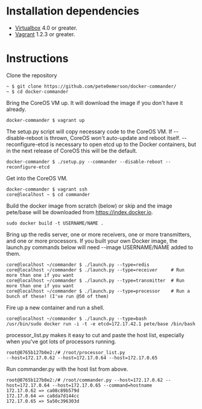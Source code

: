 # Installation dependencies

* [Virtualbox][virtualbox] 4.0 or greater.
* [Vagrant][vagrant] 1.2.3 or greater.

# Instructions

Clone the repository

```
~ $ git clone https://github.com/pete0emerson/docker-commander/
~ $ cd docker-commander
```

Bring the CoreOS VM up. It will download the image if you don't have it already.

```
docker-commander $ vagrant up
```

The setup.py script will copy necessary code to the CoreOS VM. If --disable-reboot is thrown, CoreOS won't auto-update and reboot itself.
--reconfigure-etcd is necessary to open etcd up to the Docker containers, but in the next release of CoreOS this will be the default.

```
docker-commander $ ./setup.py --commander --disable-reboot --reconfigure-etcd
```

Get into the CoreOS VM.


```
docker-commander $ vagrant ssh
core@localhost ~ $ cd commander
```

Build the docker image from scratch (below) or skip and the image pete/base will be downloaded from https://index.docker.io.

```
sudo docker build -t USERNAME/NAME .
```

Bring up the redis server, one or more receivers, one or more transmitters, and one or more processors.
If you built your own Docker image, the launch.py commands below will need --image USERNAME/NAME added to them.

```
core@localhost ~/commander $ ./launch.py --type=redis
core@localhost ~/commander $ ./launch.py --type=receiver     # Run more than one if you want
core@localhost ~/commander $ ./launch.py --type=transmitter  # Run more than one if you want
core@localhost ~/commander $ ./launch.py --type=processor    # Run a bunch of these! (I've run @50 of them)
```

Fire up a new container and run a shell.

```
core@localhost ~/commander $ ./launch.py --type=bash
/usr/bin/sudo docker run -i -t -e etcd=172.17.42.1 pete/base /bin/bash
```

processor_list.py makes it easy to cut and paste the host list, especially when you've got lots of processors running.

```
root@8765b127b0e2:/# /root/processor_list.py
--host=172.17.0.62 --host=172.17.0.64 --host=172.17.0.65
```

Run commander.py with the host list from above.

```
root@8765b127b0e2:/# /root/commander.py --host=172.17.0.62 --host=172.17.0.64 --host=172.17.0.65 --command=hostname
172.17.0.62 => ca08c89b579d
172.17.0.64 => ca8da7d144cc
172.17.0.65 => 5a50c396303d
```

[virtualbox]: https://www.virtualbox.org/
[vagrant]: http://downloads.vagrantup.com/


